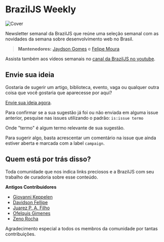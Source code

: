 # BrazilJS Weekly

![Cover](https://raw.githubusercontent.com/braziljs/weekly/master/weekly-bg.png)

Newsletter semanal da BrazilJS que reúne uma seleção semanal com as novidades da semana sobre desenvolvimento web no Brasil.  

> **Mantenedores:** [Jaydson Gomes](https://github.com/jaydson) e [Felipe Moura](https://github.com/felipenmoura)

Assista também aos vídeos semanais no [canal da BrazilJS no youtube](https://www.youtube.com/playlist?list=PLg2lQYZDBwOQDXKxy9yeqXG5njHbSHFFD).

## Envie sua ideia

Gostaria de sugerir um artigo, biblioteca, evento, vaga ou qualquer outra coisa que você gostaria que aparecesse por aqui?

[Envie sua ideia agora](https://github.com/braziljs/weekly/issues).

Para confirmar se a sua sugestão já foi ou não enviada em alguma issue anterior, pesquise nas issues utilizando o padrão:
`is:issue termo`

Onde "termo" é algum termo relevante de sua sugestão.

Para sugerir algo, basta acrescentar um comentário na issue que ainda estiver aberta e marcada com a label `campaign`.

## Quem está por trás disso?

Toda comunidade que nos indica links preciosos e a BrazilJS com seu trabalho de curadoria sobre esse conteúdo.

**Antigos Contribuidores**

* [Giovanni Keppelen](http://github.com/keppelen)
* [Davidson Fellipe](http://github.com/davidsonfellipe)
* [Juarez P. A. Filho](https://github.com/juarezpaf)
* [Ofelquis Gimenes](https://github.com/felquis)
* [Zeno Rocha](https://github.com/zenorocha)

Agradecimento especial a todos os membros da comunidade por tantas contribuições.
